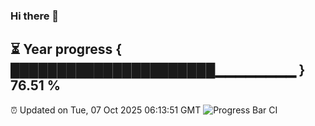### Hi there 👋
⏳ Year progress { ██████████████████████▁▁▁▁▁▁▁▁ } 76.51 %
---
⏰ Updated on Tue, 07 Oct 2025 06:13:51 GMT
![Progress Bar CI](https://github.com/Moyi321/Moyi321/workflows/Progress%20Bar%20CI/badge.svg)
